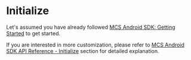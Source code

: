 # Initialize

Let's assumed you have already followed [MCS Android SDK: Getting Started][sdk-github] to get started. 

If you are interested in more customization, please refer to [MCS Android SDK API Reference - Initialize][guide-initialize] section for detailed explanation.    


[sdk-github]: https://github.com/Mediatek-Cloud/MCS-Android-SDK
[guide-initialize]: https://mtk-mcs.gitbooks.io/mcs-android-sdk-api-reference/content/initialize.html

 
